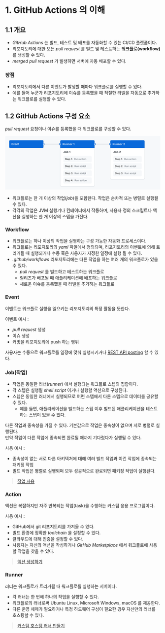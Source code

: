 # 1. GitHub Actions 의 이해

## 1.1 개요

- _GitHub Actions_ 는 빌드, 테스트 및 배포를 자동화할 수 있는 CI/CD 플랫폼이다.
- 리포지토리에 대한 모든 _pull request_ 를 빌드 및 테스트하는 **워크플로(workflow)** 를 생성할 수 있다.
- _merged pull request_ 가 발생하면 서버에 자동 배포할 수 있다.

### 장점

- 리포지토리에서 다른 이벤트가 발생할 때마다 워크플로를 실행할 수 있다.
- 예를 들어 누군가 리포지토리에 이슈를 등록했을 때 적절한 라벨을 자동으로 추가하는 워크플로를 실행할 수 있다.

## 1.2 GitHub Actions 구성 요소

_pull request_ 요청이나 이슈를 등록했을 때 워크플로를 구성할 수 있다.

![img.png](img.png)

- 워크플로는 한 개 이상의 작업(_job_)을 포함한다. 작업은 순차적 또는 병렬로 실행될 수 있다.
- 각각의 작업은 JVM 실행기나 컨테이너에서 작동하며, 사용자 정의 스크립트나 액션을 실행하는 한 개 이상의 스텝을 가진다.

### Workflow

- 워크플로는 하나 이상의 작업을 실행하는 구성 가능한 자동화 프로세스이다.
- 워크플로는 리포지토리의 _yaml_ 파일에서 정의되며, 리포지토리의 이벤트에 의해 트리거될 때 실행되거나 수동 혹은 사용자가
지정한 일정에 실행 될 수 있다.
- _.github/workflows_ 리포지토리에는 다른 작업을 하는 여러 개의 워크플로가 있을 수 있다.
  - _pull request_ 를 빌드하고 테스트하는 워크플로
  - 릴리즈가 배포될 때 애플리케이션에 배포하는 워크플로
  - 새로운 이슈를 등록했을 때 라벨을 추가하는 워크플로

### Event

이벤트는 워크플로 실행을 일으키는 리포지토리의 특정 활동을 뜻한다.

이벤트 예시 :
- _pull request_ 생성
- 이슈 생성
- 커밋을 리포지토리에 push 하는 행위

사용자는 수동으로 워크플로를 일정에 맞춰 실행시키거나 [REST API posting](https://docs.github.com/en/rest/repos/repos#create-a-repository-dispatch-event) 할 수 있다.

### Job(작업)

- 작업은 동일한 러너(_runner_) 에서 실행되는 워크플로 스텝의 집합이다.  
- 각 스텝은 실행될 _shell script_ 이거나 실행할 액션으로 구성된다.
- 스텝은 동일한 러너에서 실행되므로 어떤 스텝에서 다른 스텝으로 데이터를 공유할 수 있다.
  - 예를 들면, 애플리케이션을 빌드하는 스텝 이후 빌드된 애플리케이션을 테스트하는 스텝이 있을 수 있다.

다른 작업과 종속성을 가질 수 있다. 기본값으로 작업은 종속성이 없으며 서로 병렬로 실행된다.  
만약 작업이 다른 작업에 종속되면 완료될 때까지 기다렸다가 실행될 수 있다.

사용 예시 : 

- 종속성이 없는 서로 다른 아키텍처에 대해 여러 빌드 작업과 이런 작업에 종속되는 패키징 작업
- 빌드 작업은 병렬로 실행되며 모두 성공적으로 완료되면 패키징 작업이 실행된다.

> [작업 사용](https://docs.github.com/en/actions/using-jobs)

### Action

액션은 복잡하지만 자주 반복되는 작업(task)을 수행하는 커스텀 응용 프로그램이다.  

사용 예시 : 

- GitHub에서 git 리포지토리를 가져올 수 있다.
- 빌드 환경에 정확한 _toolchain_ 을 설정할 수 있다.
- 클라우드에 대해 인증을 설정할 수 있다.
- 사용자는 자신의 액션을 작성하거나 _GitHub Marketplace_ 에서 워크플로에 사용할 작업을 찾을 수 있다.

> [액션 생성하기](https://docs.github.com/en/actions/creating-actions)


### Runner

러너는 워크플로가 트리거될 때 워크플로를 실행하는 서버이다.

- 각 러너는 한 번에 하나의 작업을 실행할 수 있다.
- 워크플로의 러너로써 Ubuntu Linux, Microsoft Windows, macOS 를 제공한다.
- 다른 운영 체제가 필요하거나 특정 하드웨어 구성이 필요한 경우 자신만의 러너를 호스팅할 수 있다.

> [커스텀 호스팅 러너 만들기](https://docs.github.com/en/actions/hosting-your-own-runners)

